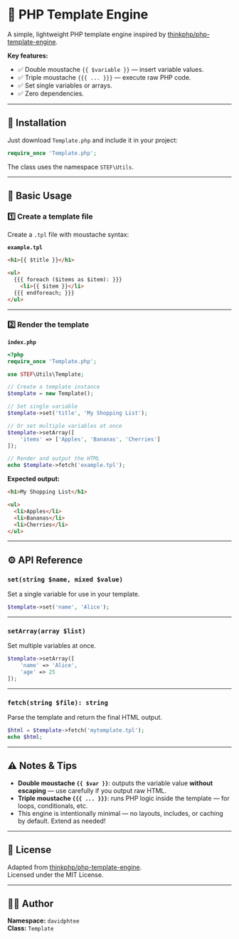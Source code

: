 # 🚀 PHP Template Engine

A simple, lightweight PHP template engine inspired by [thinkphp/php-template-engine](https://github.com/thinkphp/php-template-engine).

**Key features:**
- ✅ Double moustache `{{ $variable }}` — insert variable values.
- ✅ Triple moustache `{{{ ... }}}` — execute raw PHP code.
- ✅ Set single variables or arrays.
- ✅ Zero dependencies.

---

## 📂 Installation

Just download `Template.php` and include it in your project:

```php
require_once 'Template.php';
```

The class uses the namespace `STEF\Utils`.

---

## 📄 Basic Usage

### 1️⃣ Create a template file

Create a `.tpl` file with moustache syntax:

**`example.tpl`**
```html
<h1>{{ $title }}</h1>

<ul>
  {{{ foreach ($items as $item): }}}
    <li>{{ $item }}</li>
  {{{ endforeach; }}}
</ul>
```

---

### 2️⃣ Render the template

**`index.php`**
```php
<?php
require_once 'Template.php';

use STEF\Utils\Template;

// Create a template instance
$template = new Template();

// Set single variable
$template->set('title', 'My Shopping List');

// Or set multiple variables at once
$template->setArray([
    'items' => ['Apples', 'Bananas', 'Cherries']
]);

// Render and output the HTML
echo $template->fetch('example.tpl');
```

**Expected output:**
```html
<h1>My Shopping List</h1>

<ul>
  <li>Apples</li>
  <li>Bananas</li>
  <li>Cherries</li>
</ul>
```

---

## ⚙️ API Reference

### `set(string $name, mixed $value)`

Set a single variable for use in your template.

```php
$template->set('name', 'Alice');
```

---

### `setArray(array $list)`

Set multiple variables at once.

```php
$template->setArray([
    'name' => 'Alice',
    'age' => 25
]);
```

---

### `fetch(string $file): string`

Parse the template and return the final HTML output.

```php
$html = $template->fetch('mytemplate.tpl');
echo $html;
```

---

## ⚠️ Notes & Tips

- **Double moustache `{{ $var }}`**: outputs the variable value **without escaping** — use carefully if you output raw HTML.
- **Triple moustache `{{{ ... }}}`**: runs PHP logic inside the template — for loops, conditionals, etc.
- This engine is intentionally minimal — no layouts, includes, or caching by default. Extend as needed!

---

## 📜 License

Adapted from [thinkphp/php-template-engine](https://github.com/thinkphp/php-template-engine).  
Licensed under the MIT License.

---

## 👨‍💻 Author

**Namespace:** `davidphtee`  
**Class:** `Template`


